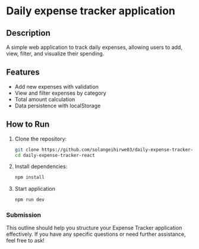 # Daily expense tracker application

## Description

A simple web application to track daily expenses, allowing users to add, view, filter, and visualize their spending.

## Features

- Add new expenses with validation
- View and filter expenses by category
- Total amount calculation
- Data persistence with localStorage

## How to Run

1. Clone the repository:
   ```bash
   git clone https://github.com/solangeihirwe03/daily-expense-tracker-react.git
   cd daily-expense-tracker-react
   ```
2. Install dependencies:
    ```bash
   npm install
    ```

3. Start application
    ```bash
    npm run dev
    ```

### Submission

This outline should help you structure your Expense Tracker application effectively. If you have any specific questions or need further assistance, feel free to ask!


